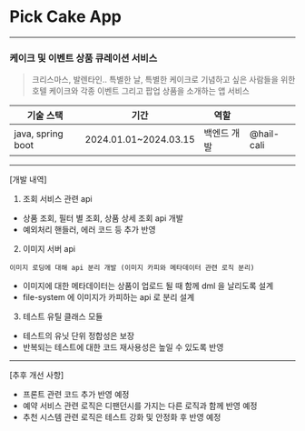 # Pick Cake App

-----
###  케이크 및 이벤트 상품 큐레이션 서비스

> 크리스마스, 발렌타인.. 특별한 날, 특별한 케이크로 기념하고 싶은 사람들을 위한 
> 호텔 케이크와 각종 이벤트 그리고 팝업 상품을 소개하는 앱 서비스


| 기술 스택             | 기간| 역할|            |
|-------------------|--|---|------------|
| java, spring boot | 2024.01.01~2024.03.15| 백엔드 개발| @hail-cali |


---------
[개발 내역]
1. 조회 서비스 관련 api
- 상품 조회, 필터 별 조회, 상품 상세 조회 api 개발
- 예외처리 핸들러, 에러 코드 등 추가 반영

2. 이미지 서버 api

`이미지 로딩에 대해 api 분리 개발 (이미지 카피와 메타데이터 관련 로직 분리)`
- 이미지에 대한 메타데이터는 상품이 업로드 될 때 함께 dml 을 날리도록 설계
- file-system 에 이미지가 카피하는 api 로 분리 설계

3. 테스트 유틸 클래스 모듈
- 테스트의 유닛 단위 정합성은 보장
- 반복되는 테스트에 대한 코드 재사용성은 높일 수 있도록 반영

----
[추후 개선 사항]
- 프론트 관련 코드 추가 반영 예정
- 예약 서비스 관련 로직은 디팬던시를 가지는 다른 로직과 함께 반영 예정
- 추천 시스템 관련 로직은 테스트 강화 및 안정화 후 반영 예정



